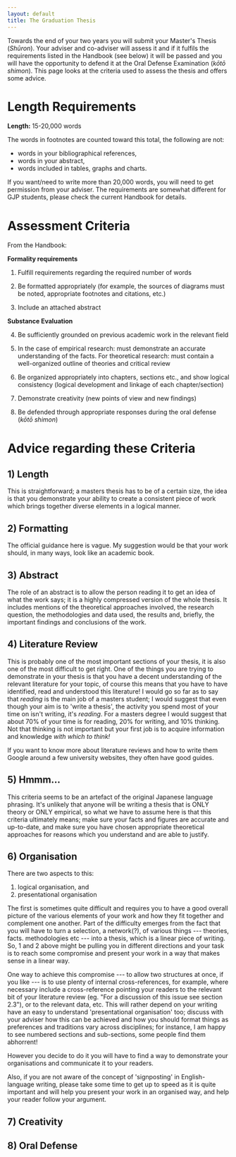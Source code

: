 ```yaml
---
layout: default
title: The Graduation Thesis
---
```


Towards the end of your two years you will submit your Master's Thesis (*Shūron*). Your adviser and co-adviser will assess it and if it fulfils the requirements listed in the Handbook (see below) it will be passed and you will have the opportunity to defend it at the Oral Defense Examination (*kōtō shimon*). This page looks at the criteria used to assess the thesis and offers some advice.

# Length Requirements

**Length:** 15-20,000 words

The words in footnotes are counted toward this total, the following are not:

* words in your bibliographical references,
* words in your abstract,
* words included in tables, graphs and charts.

If you want/need to write more than 20,000 words, you will need to get permission from your adviser. The requirements are somewhat different for GJP students, please check the current Handbook for details.

# Assessment Criteria

From the Handbook:

**Formality requirements**

1) Fulfill requirements regarding the required number of words

2) Be formatted appropriately (for example, the sources of diagrams must be noted, appropriate footnotes and citations, etc.)

3) Include an attached abstract

**Substance Evaluation**

4) Be sufficiently grounded on previous academic work in the relevant field

5) In the case of empirical research: must demonstrate an accurate understanding of the facts. For theoretical research: must contain a well-organized outline of theories and critical review

6) Be organized appropriately into chapters, sections etc., and show logical consistency (logical development and linkage of each chapter/section)

7) Demonstrate creativity (new points of view and new findings)

8) Be defended through appropriate responses during the oral defense (*kōtō shimon*)


# Advice regarding these Criteria

## 1) Length

This is straightforward; a masters thesis has to be of a certain size, the idea is that you demonstrate your ability to create a consistent piece of work which brings together diverse elements in a logical manner.

## 2) Formatting

The official guidance here is vague. My suggestion would be that your work should, in many ways, look like an academic book.

## 3) Abstract

The role of an abstract is to allow the person reading it to get an idea of what the work says; it is a highly compressed version of the whole thesis. It includes mentions of the theoretical approaches involved, the research question, the methodologies and data used, the results and, briefly, the important findings and conclusions of the work.

## 4) Literature Review

This is probably one of the most important sections of your thesis, it is also one of the most difficult to get right. One of the things you are trying to demonstrate in your thesis is that you have a decent understanding of the relevant literature for your topic, of course this means that you have to have identified, read and understood this literature! I would go so far as to say that *reading* is the main job of a masters student; I would suggest that even though your aim is to 'write a thesis', the activity you spend most of your time on isn't writing, it's *reading*. For a masters degree I would suggest that about 70% of your time is for reading, 20% for writing, and 10% thinking. Not that thinking is not important but your first job is to acquire information and knowledge *with which to think!*

If you want to know more about literature reviews and how to write them Google around a few university websites, they often have good guides.

## 5) Hmmm...

This criteria seems to be an artefact of the original Japanese language phrasing. It's unlikely that anyone will be writing a thesis that is ONLY theory or ONLY empirical, so what we have to assume here is that this criteria ultimately means; make sure your facts and figures are accurate and up-to-date, and make sure you have chosen appropriate theoretical approaches for reasons which you understand and are able to justify.

## 6) Organisation

There are two aspects to this:

1. logical organisation, and
2. presentational organisation

The first is sometimes quite difficult and requires you to have a good overall picture of the various elements of your work and how they fit together and complement one another. Part of the difficulty emerges from the fact that you will have to turn a selection, a network(?), of various things --- theories, facts. methodologies etc --- into a thesis, which is a linear piece of writing. So, 1 and 2 above might be pulling you in different directions and your task is to reach some compromise and present your work in a way that makes sense in a linear way.

One way to achieve this compromise --- to allow two structures at once, if you like --- is to use plenty of internal cross-references, for example, where necessary include a cross-reference pointing your readers to the relevant bit of your literature review (eg. "For a discussion of this issue see section 2.3"), or to the relevant data, etc. This will rather depend on your writing have an easy to understand 'presentational organisation' too; discuss with your adviser how this can be achieved and how you should format things as preferences and traditions vary across disciplines; for instance, I am happy to see numbered sections and sub-sections, some people find them abhorrent!

However you decide to do it you will have to find a way to demonstrate your organisations and communicate it to your readers.

Also, if you are not aware of the concept of 'signposting' in English-language writing, please take some time to get up to speed as it is quite important and will help you present your work in an organised way, and help your reader follow your argument.

## 7) Creativity



## 8) Oral Defense
